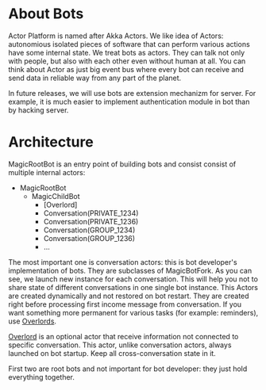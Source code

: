 # About Bots

Actor Platform is named after Akka Actors. We like idea of Actors: autonomious isolated pieces of software that can perform various actions have some internal state. We treat bots as actors. They can talk not only with people, but also with each other even without human at all. You can think about Actor as just big event bus where every bot can receive and send data in reliable way from any part of the planet.

In future releases, we will use bots are extension mechanizm for server. For example, it is much easier to implement authentication module in bot than by hacking server.

# Architecture

MagicRootBot is an entry point of building bots and consist consist of multiple internal actors:

* MagicRootBot
  * MagicChildBot
    * [Overlord]
    * Conversation(PRIVATE_1234)
    * Conversation(PRIVATE_1236)
    * Conversation(GROUP_1234)
    * Conversation(GROUP_1236)
    * ...

The most important one is conversation actors: this is bot developer's implementation of bots. They are subclasses of MagicBotFork.
As you can see, we launch new instance for each conversation. This will help you not to share state of different conversations in one single bot instance. This Actors are created dynamically and not restored on bot restart. They are created right before processing first income message from conversation. If you want something more permanent for various tasks (for example: reminders), use [Overlords](Overlord.md).

[Overlord](Overlord.md) is an optional actor that receive information not connected to specific conversation. This actor, unlike conversation actors, always launched on bot startup. Keep all cross-conversation state in it.

First two are root bots and not important for bot developer: they just hold everything together.